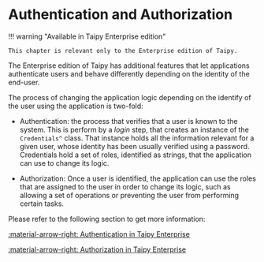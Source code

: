 # Authentication and Authorization

!!! warning "Available in Taipy Enterprise edition"

    This chapter is relevant only to the Enterprise edition of Taipy.

The Enterprise edition of Taipy has additional features that let applications
authenticate users and behave differently depending on the identity of the
end-user.

The process of changing the application logic depending on the identify of
the user using the application is two-fold:

   - Authentication: the process that verifies that a user is known to
     the system. This is perform by a *login* step, that creates an instance
     of the `Credentials^` class. That instance holds all the information relevant
     for a given user, whose identity has been usually verified using a password.<br/>
     Credentials hold a set of roles, identified as strings, that the application
     can use to change its logic.

   - Authorization: Once a user is identified, the application can use the
     roles that are assigned to the user in order to change its logic, such
     as allowing a set of operations or preventing the user from performing
     certain tasks.

Please refer to the following section to get more information:

[:material-arrow-right: Authentication in Taipy Enterprise](authentication.md)

[:material-arrow-right: Authorization in Taipy Enterprise](authorization.md)


